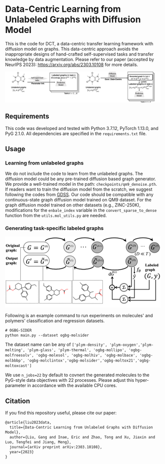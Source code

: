 Data-Centric Learning from Unlabeled Graphs with Diffusion Model
================================================================

This is the code for DCT, a data-centric transfer learning framework with diffusion model on graphs. This data-centric approach avoids the inappropriate designs of hand-crafted self-supervised tasks and transfer knowledge by data augmentation. Please refer to our paper (accepted by NeurIPS 2023): https://arxiv.org/abs/2303.10108 for more details.

![parameter centric versus data centric](figures/thumbnail.png "Parameter-Centric vs. Data-Centric")

## Requirements

This code was developed and tested with Python 3.7.12, PyTorch 1.13.0, and PyG 2.1.0.
All dependencies are specified in the `requirements.txt` file.

## Usage

### Learning from unlabeled graphs

We do not include the code to learn from the unlabeled graphs. The diffusion model could be any pre-trained diffusion based graph generator. We provide a well-trained model in the path: `checkpoints/qm9_denoise.pth`. If readers want to train the diffusion model from the scratch, we suggest following the codes from [GDSS](https://github.com/harryjo97/GDSS). Our code should be compatible with any continuous-state graph diffusion model trained on QM9 dataset. For the graph diffusion model trained on other datasets (e.g., ZINC-250K), modifications for the `enbale_index` variable in the  `convert_sparse_to_dense `function from the `utils.mol_utils.py` are needed.

### Generating task-specific labeled graphs

![Implementation of data-centric approach on graph with diffusion model](figures/implementation.png "Implementation of data-centric approach on graph with diffusion model")

Following is an example command to run experiments on molecules' and polymers' classification and regression datasets.

```
# OGBG-SIDER
python main.py --dataset ogbg-molsider
```

The dataset name can be any of `['plym-density', 'plym-oxygen','plym-melting', 'plym-glass', 'plym-thermal', 'ogbg-mollipo', 'ogbg-molfreesolv', 'ogbg-molesol', 'ogbg-molhiv', 'ogbg-molbace', 'ogbg-molbbbp', 'ogbg-molclintox','ogbg-molsider','ogbg-moltox21','ogbg-moltoxcast']`

We use `n_jobs=22` by default to covnert the generated molecules to the PyG-style data objectives with 22 processes. Please adjust this hyper-parameter in accordance with the available CPU cores.

## Citation

If you find this repository useful, please cite our paper:

```
@article{liu2023data,
  title={Data-Centric Learning from Unlabeled Graphs with Diffusion Model},
  author={Liu, Gang and Inae, Eric and Zhao, Tong and Xu, Jiaxin and Luo, Tengfei and Jiang, Meng},
  journal={arXiv preprint arXiv:2303.10108},
  year={2023}
}
```
